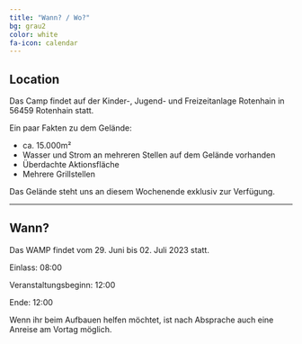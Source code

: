 ```yaml
---
title: "Wann? / Wo?"
bg: grau2
color: white
fa-icon: calendar
---
```



## Location

Das Camp findet auf der Kinder-, Jugend- und Freizeitanlage Rotenhain in 56459 Rotenhain statt.

Ein paar Fakten zu dem Gelände:

* ca. 15.000m²
* Wasser und Strom an mehreren Stellen auf dem Gelände vorhanden
* Überdachte Aktionsfläche
* Mehrere Grillstellen

Das Gelände steht uns an diesem Wochenende exklusiv zur Verfügung.

-------------------------


## Wann?

Das WAMP findet vom 29. Juni bis 02. Juli 2023 statt.

Einlass: 08:00

Veranstaltungsbeginn: 12:00

Ende: 12:00

Wenn ihr beim Aufbauen helfen möchtet, ist nach Absprache auch eine Anreise am Vortag möglich.

